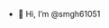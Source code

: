 - 👋 Hi, I’m @smgh61051


<!---
smgh61051/smgh61051 is a ✨ special ✨ repository because its `README.md` (this file) appears on your GitHub profile.
You can click the Preview link to take a look at your changes.
--->
